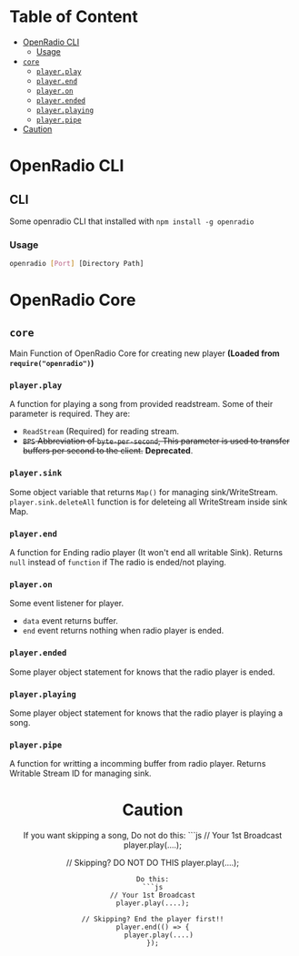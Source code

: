 # Table of Content
- [OpenRadio CLI](#cli)
  - [Usage](#usage)
- [`core`](#core)
  - [`player.play`](#playerplay)
  - [`player.end`](#playerend)
  - [`player.on`](#playeron)
  - [`player.ended`](#playerended)
  - [`player.playing`](#playerplaying)
  - [`player.pipe`](#playerpipe)
- [Caution](#caution)

# OpenRadio CLI
## CLI
Some openradio CLI that installed with `npm install -g openradio`
### Usage
```bash
openradio [Port] [Directory Path]
```

# OpenRadio Core
## `core`
Main Function of OpenRadio Core for creating new player __(Loaded from `require("openradio")`)__
### `player.play`
A function for playing a song from provided readstream. Some of their parameter is required. They are:
  - `ReadStream` (Required) for reading stream.
  - ~~`BPS` Abbreviation of `byte-per-second`, This parameter is used to transfer buffers per second to the client.~~ **Deprecated**.
### `player.sink`
Some object variable that returns `Map()` for managing sink/WriteStream. `player.sink.deleteAll` function is for deleteing all WriteStream inside sink Map.

### `player.end`
A function for Ending radio player (It won't end all writable Sink). Returns `null` instead of `function` if The radio is ended/not playing.
### `player.on` 
Some event listener for player. 
  - `data` event returns buffer.
  - `end` event returns nothing when radio player is ended.

### `player.ended`
Some player object statement for knows that the radio player is ended.

### `player.playing`
Some player object statement for knows that the radio player is playing a song.

### `player.pipe`
A function for writting a incomming buffer from radio player. Returns Writable Stream ID for managing sink. 

<center>
<h1>Caution</h1>
If you want skipping a song, Do not do this:
```js
// Your 1st Broadcast
player.play(....);

// Skipping? DO NOT DO THIS
player.play(....);
```
Do this:
```js
// Your 1st Broadcast
player.play(....);

// Skipping? End the player first!!
player.end(() => {
   player.play(....)
});
```

</center>
